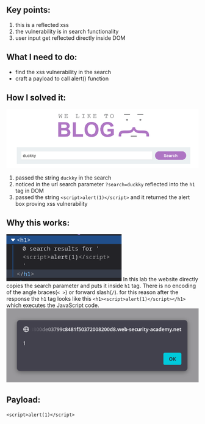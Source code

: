 ## Key points:
1. this is a reflected xss
2. the vulnerability is in search functionality
3. user input get reflected directly inside DOM 
## What I need to do:
- find the xss vulnerability in the search
- craft a payload to call alert() function
## How I solved it:
![home](pics/vulnElement1.png)
1. passed the string `duckky` in the search
2. noticed in the url search parameter `?search=duckky` reflected into the `h1` tag in DOM
3. passed the string `<script>alert(1)</script>` and it returned the alert box proving xss vulnerability
## Why this works:
![dom](pics/dom1.png)
In this lab the website directly copies the search parameter and puts it inside `h1` tag. There is no encoding of the angle braces(`< >`) or forward slash(`/`). for this reason after the response the `h1` tag looks like this `<h1><script>alert(1)</script></h1>` which executes the JavaScript code.
![proof of concept](pics/poc1.png)

## Payload:
`<script>alert(1)</script>`